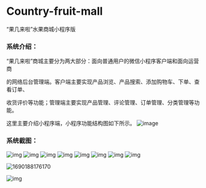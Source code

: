 # Country-fruit-mall
“果几来啦”水果商城小程序版

### 系统介绍：

“果几来啦”商城主要分为两大部分：面向普通用户的微信小程序客户端和面向运营商 

的网络后台管理端。客户端主要实现产品浏览、产品搜索、添加购物车、下单、查看订单、 

收货评价等功能；管理端主要实现产品管理、评论管理、订单管理、分类管理等功能。

这里主要介绍小程序端，小程序功能结构图如下所示。
![image](https://github.com/shiyicyh/Country-fruit-mall/blob/main/readmeImg/wps11.png)

### 系统截图：
![img](https://github.com/shiyicyh/Country-fruit-mall/blob/main/readmeImg/wps1.jpg)
![img](https://github.com/shiyicyh/Country-fruit-mall/blob/main/readmeImg/wps2.jpg)
![img](https://github.com/shiyicyh/Country-fruit-mall/blob/main/readmeImg/wps3.jpg)
![img](https://github.com/shiyicyh/Country-fruit-mall/blob/main/readmeImg/wps4.jpg)
![img](https://github.com/shiyicyh/Country-fruit-mall/blob/main/readmeImg/wps5.jpg)
![img](https://github.com/shiyicyh/Country-fruit-mall/blob/main/readmeImg/wps6.jpg)
![img](https://github.com/shiyicyh/Country-fruit-mall/blob/main/readmeImg/1690188176170.png)
![img](https://github.com/shiyicyh/Country-fruit-mall/blob/main/readmeImg/wps8.jpg)

![1690188176170](C:\Users\月华\AppData\Roaming\Typora\typora-user-images\1690188176170.png)



![img](file:///C:\Users\月华\AppData\Local\Temp\ksohtml12836\wps8.jpg)
